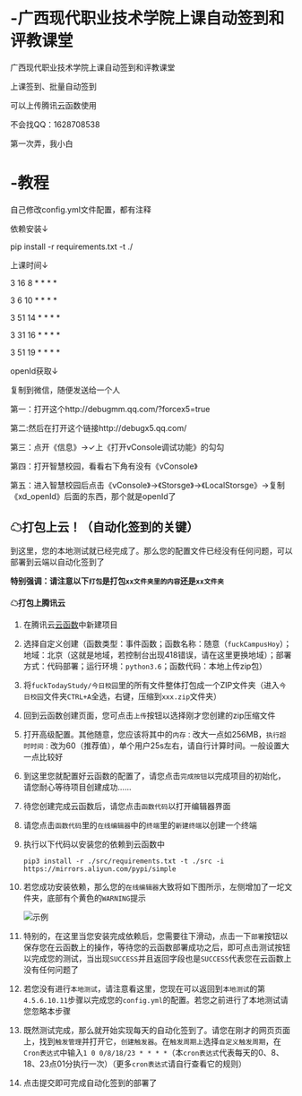 # -广西现代职业技术学院上课自动签到和评教课堂
广西现代职业技术学院上课自动签到和评教课堂

上课签到、批量自动签到

可以上传腾讯云函数使用

不会找QQ：1628708538

第一次弄，我小白
# -教程
自己修改config.yml文件配置，都有注释

依赖安装↓

pip install -r requirements.txt -t ./

 
上课时间↓

3 16 8 * * * *

3 6 10 * * * *

3 51 14 * * * *

3 31 16 * * * *

3 51 19 * * * *


openId获取↓

复制到微信，随便发送给一个人

第一：打开这个http://debugmm.qq.com/?forcex5=true

第二:然后在打开这个链接http://debugx5.qq.com/

第三：点开《信息》→✓上《打开vConsole调试功能》的勾勾

第四：打开智慧校园，看看右下角有没有《vConsole》

第五：进入智慧校园后点击《vConsole》→《Storsge》→《LocalStorsge》→复制《xd_openId》后面的东西，那个就是openId了



## ☁打包上云！（自动化签到的关键）

到这里，您的本地测试就已经完成了。那么您的配置文件已经没有任何问题，可以部署到云端以自动化签到了

**特别强调：请注意以下`打包`是打包`xx文件夹里的内容`还是`xx文件夹`**

#### ☁打包上腾讯云


1. 在腾讯云[云函数](https://console.cloud.tencent.com/scf/list?rid=1&ns=default)中新建项目

2. 选择自定义创建（函数类型：事件函数；函数名称：随意（`fuckCampusHoy`）；地域：北京（这就是地域，若控制台出现418错误，请在这里更换地域）；部署方式：代码部署；运行环境：`python3.6`；函数代码：本地上传zip包）

3. 将`fuckTodayStudy/今日校园`里的所有文件整体打包成一个ZIP文件夹（进入`今日校园`文件夹`CTRL+A`全选，右键，压缩到`xxx.zip`文件夹）

4. 回到云函数创建页面，您可点击`上传`按钮以选择刚才您创建的zip压缩文件

5. 打开高级配置。其他随意，您应该将其中的`内存：`改大一点如256MB，`执行超时时间：`改为60（推荐值），单个用户25s左右，请自行计算时间。一般设置大一点比较好

6. 到这里您就配置好云函数的配置了，请您点击`完成按钮`以完成项目的初始化，请您耐心等待项目创建成功......

7. 待您创建完成云函数后，请您点击`函数代码`以打开编辑器界面

8. 请您点击`函数代码`里的`在线编辑器`中的`终端`里的`新建终端`以创建一个终端

9. 执行以下代码以安装您的依赖到云函数中

   `pip3 install -r ./src/requirements.txt -t ./src -i https://mirrors.aliyun.com/pypi/simple`

10. 若您成功安装依赖，那么您的`在线编辑器`大致将如下图所示，左侧增加了一坨文件夹，底部有个黄色的`WARNING`提示

    ![示例](https://cdn.jsdelivr.net/gh/thriving123/ruoliCdn@main/images/202108161455188.png)

11. 特别的，在这里当您安装完成依赖后，您需要往下滑动，点击一下`部署`按钮以保存您在云函数上的操作，等待您的云函数部署成功之后，即可点击测试按钮以完成您的测试，当出现`SUCCESS`并且返回字段也是`SUCCESS`代表您在云函数上没有任何问题了

12. 若您没有进行`本地测试`，请注意看这里，您现在可以返回到`本地测试`的第`4.5.6.10.11`步骤以完成您的`config.yml`的配置。若您之前进行了本地测试请您忽略本步骤

13. 既然测试完成，那么就开始实现每天的自动化签到了。请您在刚才的网页页面上，找到`触发管理`并打开它，`创建触发器`。在`触发周期上`选择`自定义触发周期`，在`Cron表达式`中输入`1 0 0/8/18/23 * * * *`（本`cron表达式`代表每天的0、8、18、23点01分执行一次）（更多`cron表达式`请自行查看它的规则）

14. 点击提交即可完成自动化签到的部署了
